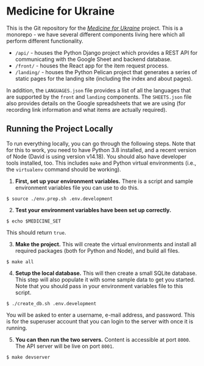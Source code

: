 # Medicine for Ukraine

This is the Git repository for the [*Medicine for Ukraine*](https://medicineforukraine.org/) project.
This is a monorepo - we have several different components living here which all perform different functionality.

* `/api/` - houses the Python Django project which provides a REST API for communicating with the Google Sheet and backend database.
* `/front/` - houses the React app for the item request process.
* `/landing/` - houses the Python Pelican project that generates a series of static pages for the landing site (including the index and about pages).

In addition, the `LANGUAGES.json` file provides a list of all the languages that are supported by the `front` and `landing` components.
The `SHEETS.json` file also provides details on the Google spreadsheets that we are using (for recording link information and what items are actually required).

## Running the Project Locally

To run everything locally, you can go through the following steps. Note that for this to work, you need to have Python 3.8 installed, and a recent version of Node (David is using version v14.18).
You should also have developer tools installed, too. This includes `make` and Python virtual environments (i.e., the `virtualenv` command should be working).

1. **First, set up your environment variables.** There is a script and sample environment variables file you can use to do this.

`$ source ./env.prep.sh .env.development`

2. **Test your environment variables have been set up correctly.**

`$ echo $MEDICINE_SET`

This should return `true`.

3. **Make the project.** This will create the virtual environments and install all required packages (both for Python and Node), and build all files.

`$ make all`

4. **Setup the local database.** This will then create a small SQLite database. This step will also populate it with some sample data to get you started. Note that you should pass in your environment variables file to this script.

`$ ./create_db.sh .env.development`

You will be asked to enter a username, e-mail address, and password. This is for the superuser account that you can login to the server with once it is running.

5. **You can then run the two servers.** Content is accessible at port `8000`. The API server will be live on port `8001`.

`$ make devserver`